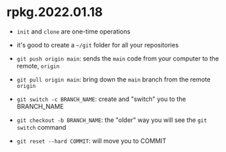 # rpkg.2022.01.18

- `init` and `clone` are one-time operations
- it's good to create a `~/git` folder for all your repositories
- `git push origin main`: sends the `main` code from your computer to the remote, `origin`
- `git pull origin main`: bring down the `main` branch from the remote `origin`

- `git switch -c BRANCH_NAME`: create and "switch" you to the BRANCH_NAME
- `git checkout -b BRANCH_NAME`: the "older" way you will see the `git switch` command

- `git reset --hard COMMIT`: will move you to COMMIT

